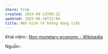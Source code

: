 ```yaml
---
share: true
created: 2024-09-13T09:22
updated: 2025-08-18T22:04
title: Nền kinh tế không dùng tiền
---
```

Khái niệm:: 
[Non-monetary economy - Wikipedia](https://en.wikipedia.org/wiki/Non-monetary_economy)

Nguồn:: 
